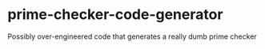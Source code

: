 # prime-checker-code-generator
Possibly over-engineered code that generates a really dumb prime checker
